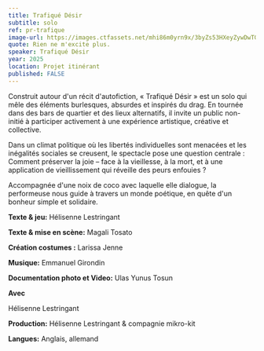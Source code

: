 ```yaml
---
title: Trafiqué Désir
subtitle: solo 
ref: pr-trafique
image-url: https://images.ctfassets.net/mhi86m0yrn9x/3byZs53HXeyZywDwTGvKut/00deba868a883f2982968b106e7992ef/trafique.jpeg
quote: Rien ne m'excite plus. 
speaker: Trafiqué Désir
year: 2025
location: Projet itinérant
published: FALSE
---
```


Construit autour d'un récit d'autofiction, « Trafiqué Désir » est un solo qui mêle des éléments burlesques, absurdes et inspirés du drag. En tournée dans des bars de quartier et des lieux alternatifs, il invite un public non-initié à participer activement à une expérience artistique, créative et collective. 

Dans un climat politique où les libertés individuelles sont menacées et les inégalités sociales se creusent, le spectacle pose une question centrale : Comment préserver la joie – face à la vieillesse, à la mort, et à une application de vieillissement qui réveille des peurs enfouies ?

Accompagnée d'une noix de coco avec laquelle elle dialogue, la performeuse nous guide à travers un monde poétique, en quête d'un bonheur simple et solidaire.


**Texte & jeu:** Hélisenne Lestringant

**Texte & mise en scène:** Magali Tosato

**Création costumes :** Larissa Jenne

**Musique:** Emmanuel Girondin

**Documentation photo et Video:** Ulas Yunus Tosun



**Avec**

Hélisenne Lestringant

**Production:** Hélisenne Lestringant & compagnie mikro-kit

**Langues:** Anglais, allemand
